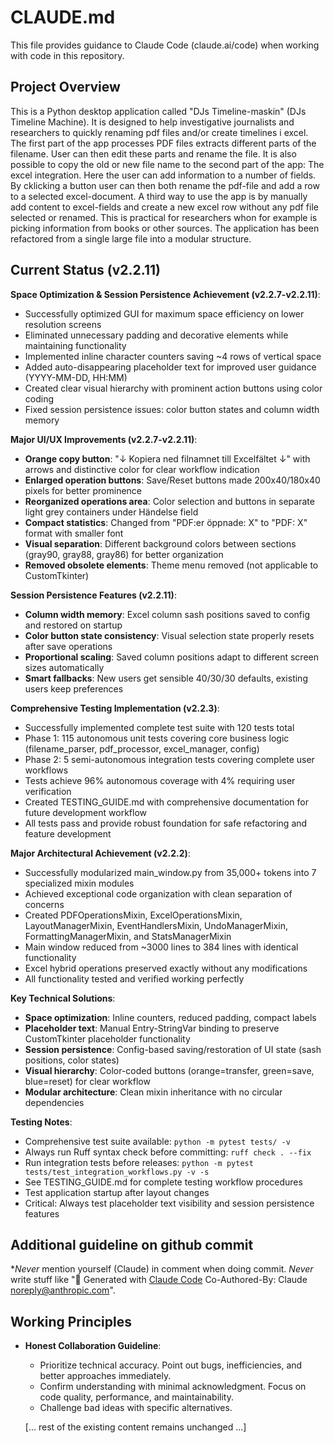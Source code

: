 # CLAUDE.md

This file provides guidance to Claude Code (claude.ai/code) when working with code in this repository.

## Project Overview

This is a Python desktop application called "DJs Timeline-maskin" (DJs Timeline Machine). It is designed to help investigative journalists and researchers to quickly renaming pdf files and/or create timelines i excel. The first part of the app processes PDF files extracts different parts of the filename. User can then edit these parts and rename the file. It is also possible to copy the old or new file name to the second part of the app: The excel integration. Here the user can add information to a number of fields. By cklicking a button user can then both rename the pdf-file and add a row to a selected excel-document. 
A third way to use the app is by manually add content to excel-fields and create a new excel row without any pdf file selected or renamed. This is practical for researchers whon for example is picking information from books or other sources. 
The application has been refactored from a single large file into a modular structure.

## Current Status (v2.2.11)

**Space Optimization & Session Persistence Achievement (v2.2.7-v2.2.11)**:
- Successfully optimized GUI for maximum space efficiency on lower resolution screens
- Eliminated unnecessary padding and decorative elements while maintaining functionality
- Implemented inline character counters saving ~4 rows of vertical space
- Added auto-disappearing placeholder text for improved user guidance (YYYY-MM-DD, HH:MM)
- Created clear visual hierarchy with prominent action buttons using color coding
- Fixed session persistence issues: color button states and column width memory

**Major UI/UX Improvements (v2.2.7-v2.2.11)**:
- **Orange copy button**: "↓ Kopiera ned filnamnet till Excelfältet ↓" with arrows and distinctive color for clear workflow indication
- **Enlarged operation buttons**: Save/Reset buttons made 200x40/180x40 pixels for better prominence
- **Reorganized operations area**: Color selection and buttons in separate light grey containers under Händelse field
- **Compact statistics**: Changed from "PDF:er öppnade: X" to "PDF: X" format with smaller font
- **Visual separation**: Different background colors between sections (gray90, gray88, gray86) for better organization
- **Removed obsolete elements**: Theme menu removed (not applicable to CustomTkinter)

**Session Persistence Features (v2.2.11)**:
- **Column width memory**: Excel column sash positions saved to config and restored on startup
- **Color button state consistency**: Visual selection state properly resets after save operations
- **Proportional scaling**: Saved column positions adapt to different screen sizes automatically
- **Smart fallbacks**: New users get sensible 40/30/30 defaults, existing users keep preferences

**Comprehensive Testing Implementation (v2.2.3)**:
- Successfully implemented complete test suite with 120 tests total
- Phase 1: 115 autonomous unit tests covering core business logic (filename_parser, pdf_processor, excel_manager, config)
- Phase 2: 5 semi-autonomous integration tests covering complete user workflows
- Tests achieve 96% autonomous coverage with 4% requiring user verification
- Created TESTING_GUIDE.md with comprehensive documentation for future development workflow
- All tests pass and provide robust foundation for safe refactoring and feature development

**Major Architectural Achievement (v2.2.2)**:
- Successfully modularized main_window.py from 35,000+ tokens into 7 specialized mixin modules
- Achieved exceptional code organization with clean separation of concerns
- Created PDFOperationsMixin, ExcelOperationsMixin, LayoutManagerMixin, EventHandlersMixin, UndoManagerMixin, FormattingManagerMixin, and StatsManagerMixin
- Main window reduced from ~3000 lines to 384 lines with identical functionality
- Excel hybrid operations preserved exactly without any modifications
- All functionality tested and verified working perfectly

**Key Technical Solutions**:
- **Space optimization**: Inline counters, reduced padding, compact labels
- **Placeholder text**: Manual Entry-StringVar binding to preserve CustomTkinter placeholder functionality
- **Session persistence**: Config-based saving/restoration of UI state (sash positions, color states)
- **Visual hierarchy**: Color-coded buttons (orange=transfer, green=save, blue=reset) for clear workflow
- **Modular architecture**: Clean mixin inheritance with no circular dependencies

**Testing Notes**:
- Comprehensive test suite available: `python -m pytest tests/ -v`
- Always run Ruff syntax check before committing: `ruff check . --fix`
- Run integration tests before releases: `python -m pytest tests/test_integration_workflows.py -v -s`
- See TESTING_GUIDE.md for complete testing workflow procedures
- Test application startup after layout changes
- Critical: Always test placeholder text visibility and session persistence features

## Additional guideline on github commit
**Never* mention yourself (Claude) in comment when doing commit. *Never* write stuff like "🤖 Generated with [Claude Code](https://claude.ai/code) Co-Authored-By: Claude <noreply@anthropic.com>". 

## Working Principles

- **Honest Collaboration Guideline**: 
  * Prioritize technical accuracy. Point out bugs, inefficiencies, and better approaches immediately. 
  * Confirm understanding with minimal acknowledgment. Focus on code quality, performance, and maintainability. 
  * Challenge bad ideas with specific alternatives.
  
  [... rest of the existing content remains unchanged ...]